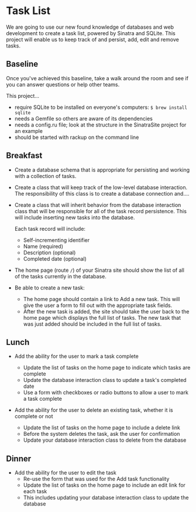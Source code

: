 # Task List

We are going to use our new found knowledge of databases and web development to create a task list, powered by Sinatra and SQLite. This project will enable us to keep track of and persist, add, edit and remove tasks.

## Baseline
Once you've achieved this baseline, take a walk around the room and see if you can answer questions or help other teams.

This project...

- require SQLite to be installed on everyone's computers: `$ brew install sqlite`
- needs a Gemfile so others are aware of its dependencies
- needs a config.ru file; look at the structure in the SinatraSite project for an example
- should be started with rackup on the command line

## Breakfast

- Create a database schema that is appropriate for persisting and working with a collection of tasks.

- Create a class that will keep track of the low-level database interaction. The responsibility of this class is to create a database connection and....

- Create a class that will inherit behavior from the database interaction class that will be responsible for all of the task record persistence. This will include inserting new tasks into the database.

  Each task record will include:
    - Self-incrementing identifier
    - Name (required)
    - Description (optional)
    - Completed date (optional)

- The home page (route `/`) of your Sinatra site should show the list of all of the tasks currently in the database.

- Be able to create a new task:
  - The home page should contain a link to Add a new task. This will give the user a form to fill out with the appropriate task fields.
  - After the new task is added, the site should take the user back to the home page which displays the full list of tasks. The new task that was just added should be included in the full list of tasks.

## Lunch
- Add the ability for the user to mark a task complete
  - Update the list of tasks on the home page to indicate which tasks are complete
  - Update the database interaction class to update a task's completed date
  - Use a form with checkboxes or radio buttons to allow a user to mark a task complete

- Add the ability for the user to delete an existing task, whether it is complete or not
  - Update the list of tasks on the home page to include a delete link
  - Before the system deletes the task, ask the user for confirmation
  - Update your database interaction class to delete from the database

## Dinner
- Add the ability for the user to edit the task
  - Re-use the form that was used for the Add task functionality
  - Update the list of tasks on the home page to include an edit link for each task
  - This includes updating your database interaction class to update the database
